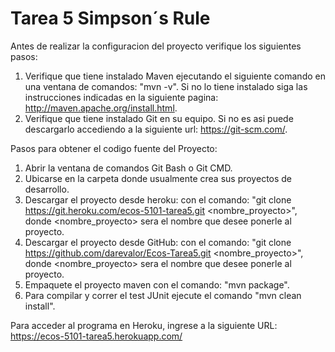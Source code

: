 # Tarea 5 Simpson´s Rule

Antes de realizar la configuracion del proyecto verifique los siguientes pasos:

1. Verifique que tiene instalado Maven ejecutando el siguiente comando en una ventana de comandos: "mvn -v". Si no lo tiene instalado siga las instrucciones indicadas en la siguiente pagina: http://maven.apache.org/install.html.
2. Verifique que tiene instalado Git en su equipo. Si no es asi puede descargarlo accediendo a la siguiente url: https://git-scm.com/.

Pasos para obtener el codigo fuente del Proyecto:

1. Abrir la ventana de comandos Git Bash o Git CMD. 
2. Ubicarse en la carpeta donde usualmente crea sus proyectos de desarrollo.
3. Descargar el proyecto desde heroku: con el comando: "git clone https://git.heroku.com/ecos-5101-tarea5.git <nombre_proyecto>", donde <nombre_proyecto> sera el nombre que desee ponerle al proyecto.
4. Descargar el proyecto desde GitHub: con el comando: "git clone https://github.com/darevalor/Ecos-Tarea5.git <nombre_proyecto>", donde <nombre_proyecto> sera el nombre que desee ponerle al proyecto.
4. Empaquete el proyecto maven con el comando: "mvn package".
5. Para compilar y correr el test JUnit ejecute el comando "mvn clean install".

Para acceder al programa en Heroku, ingrese a la siguiente URL: https://ecos-5101-tarea5.herokuapp.com/